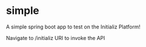 # simple
A simple spring boot app to test on the Initializ Platform!

Navigate to /initializ URI to invoke the API
